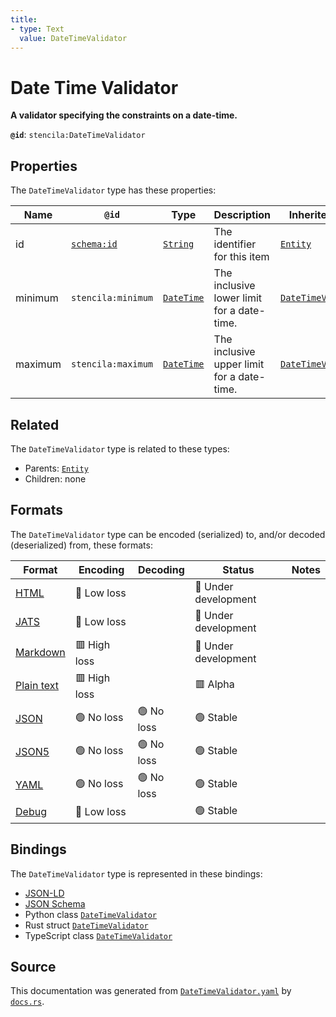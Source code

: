 ```yaml
---
title:
- type: Text
  value: DateTimeValidator
---
```


# Date Time Validator

**A validator specifying the constraints on a date-time.**

**`@id`**: `stencila:DateTimeValidator`

## Properties

The `DateTimeValidator` type has these properties:

| Name    | `@id`                                | Type                                                                    | Description                                | Inherited from                                                                             |
| ------- | ------------------------------------ | ----------------------------------------------------------------------- | ------------------------------------------ | ------------------------------------------------------------------------------------------ |
| id      | [`schema:id`](https://schema.org/id) | [`String`](https://stencila.dev/docs/reference/schema/data/string)      | The identifier for this item               | [`Entity`](https://stencila.dev/docs/reference/schema/other/entity)                        |
| minimum | `stencila:minimum`                   | [`DateTime`](https://stencila.dev/docs/reference/schema/data/date-time) | The inclusive lower limit for a date-time. | [`DateTimeValidator`](https://stencila.dev/docs/reference/schema/data/date-time-validator) |
| maximum | `stencila:maximum`                   | [`DateTime`](https://stencila.dev/docs/reference/schema/data/date-time) | The inclusive upper limit for a date-time. | [`DateTimeValidator`](https://stencila.dev/docs/reference/schema/data/date-time-validator) |

## Related

The `DateTimeValidator` type is related to these types:

- Parents: [`Entity`](https://stencila.dev/docs/reference/schema/other/entity)
- Children: none

## Formats

The `DateTimeValidator` type can be encoded (serialized) to, and/or decoded (deserialized) from, these formats:

| Format                                                           | Encoding       | Decoding     | Status                 | Notes |
| ---------------------------------------------------------------- | -------------- | ------------ | ---------------------- | ----- |
| [HTML](https://stencila.dev/docs/reference/formats/{name})       | 🔷 Low loss     |              | 🚧 Under development    |       |
| [JATS](https://stencila.dev/docs/reference/formats/{name})       | 🔷 Low loss     |              | 🚧 Under development    |       |
| [Markdown](https://stencila.dev/docs/reference/formats/{name})   | 🟥 High loss    |              | 🚧 Under development    |       |
| [Plain text](https://stencila.dev/docs/reference/formats/{name}) | 🟥 High loss    |              | 🟥 Alpha                |       |
| [JSON](https://stencila.dev/docs/reference/formats/{name})       | 🟢 No loss      | 🟢 No loss    | 🟢 Stable               |       |
| [JSON5](https://stencila.dev/docs/reference/formats/{name})      | 🟢 No loss      | 🟢 No loss    | 🟢 Stable               |       |
| [YAML](https://stencila.dev/docs/reference/formats/{name})       | 🟢 No loss      | 🟢 No loss    | 🟢 Stable               |       |
| [Debug](https://stencila.dev/docs/reference/formats/{name})      | 🔷 Low loss     |              | 🟢 Stable               |       |

## Bindings

The `DateTimeValidator` type is represented in these bindings:

- [JSON-LD](https://stencila.dev/DateTimeValidator.jsonld)
- [JSON Schema](https://stencila.dev/DateTimeValidator.schema.json)
- Python class [`DateTimeValidator`](https://github.com/stencila/stencila/blob/main/python/stencila/types/date_time_validator.py)
- Rust struct [`DateTimeValidator`](https://github.com/stencila/stencila/blob/main/rust/schema/src/types/date_time_validator.rs)
- TypeScript class [`DateTimeValidator`](https://github.com/stencila/stencila/blob/main/typescript/src/types/DateTimeValidator.ts)

## Source

This documentation was generated from [`DateTimeValidator.yaml`](https://github.com/stencila/stencila/blob/main/schema/DateTimeValidator.yaml) by [`docs.rs`](https://github.com/stencila/stencila/blob/main/rust/schema-gen/src/docs.rs).